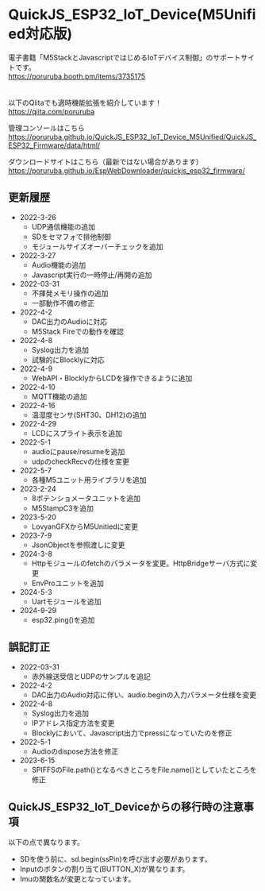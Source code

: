 # QuickJS_ESP32_IoT_Device(M5Unified対応版)

電子書籍「M5StackとJavascriptではじめるIoTデバイス制御」のサポートサイトです。<br>
https://poruruba.booth.pm/items/3735175
<br>
<br>
<br>
以下のQiitaでも適時機能拡張を紹介しています！<br>
https://qiita.com/poruruba

管理コンソールはこちら<br>
https://poruruba.github.io/QuickJS_ESP32_IoT_Device_M5Unified/QuickJS_ESP32_Firmware/data/html/

ダウンロードサイトはこちら（最新ではない場合があります）<br>
https://poruruba.github.io/EspWebDownloader/quickjs_esp32_firmware/

## 更新履歴
- 2022-3-26
  - UDP通信機能の追加
  - SDをセマフォで排他制御
  - モジュールサイズオーバーチェックを追加
- 2022-3-27
  - Audio機能の追加
  - Javascript実行の一時停止/再開の追加
- 2022-03-31
  - 不揮発メモリ操作の追加 
  - 一部動作不備の修正
- 2022-4-2
  - DAC出力のAudioに対応
  - M5Stack Fireでの動作を確認
- 2022-4-8
  - Syslog出力を追加
  - 試験的にBlocklyに対応
- 2022-4-9
  - WebAPI・BlocklyからLCDを操作できるように追加
- 2022-4-10
  - MQTT機能の追加
- 2022-4-16
  - 温湿度センサ(SHT30、DH12)の追加
- 2022-4-29
  - LCDにスプライト表示を追加
- 2022-5-1
  - audioにpause/resumeを追加
  - udpのcheckRecvの仕様を変更
- 2022-5-7
  - 各種M5ユニット用ライブラリを追加
- 2023-2-24
  - 8ポテンショメータユニットを追加
  - M5StampC3を追加
- 2023-5-20
  - LovyanGFXからM5Unitiedに変更
- 2023-7-9
  - JsonObjectを参照渡しに変更
- 2024-3-8
  - Httpモジュールのfetchのパラメータを変更。HttpBridgeサーバ方式に変更
  - EnvProユニットを追加
- 2024-5-3
  - Uartモジュールを追加
- 2024-9-29
  - esp32.ping()を追加

## 誤記訂正
- 2022-03-31
  - 赤外線送受信とUDPのサンプルを追記 
- 2022-4-2
  - DAC出力のAudio対応に伴い、audio.beginの入力パラメータ仕様を変更 
- 2022-4-8
  - Syslog出力を追加
  - IPアドレス指定方法を変更
  - Blocklyにおいて、Javascript出力でpressになっていたのを修正
- 2022-5-1
  - Audioのdispose方法を修正
- 2023-6-15
  - SPIFFSのFile.path()となるべきところをFile.name()としていたところを修正

## QuickJS_ESP32_IoT_Deviceからの移行時の注意事項
以下の点で異なります。
- SDを使う前に、sd.begin(ssPin)を呼び出す必要があります。
- Inputのボタンの割り当て(BUTTON_X)が異なります。
- Imuの関数名が変更となっています。
